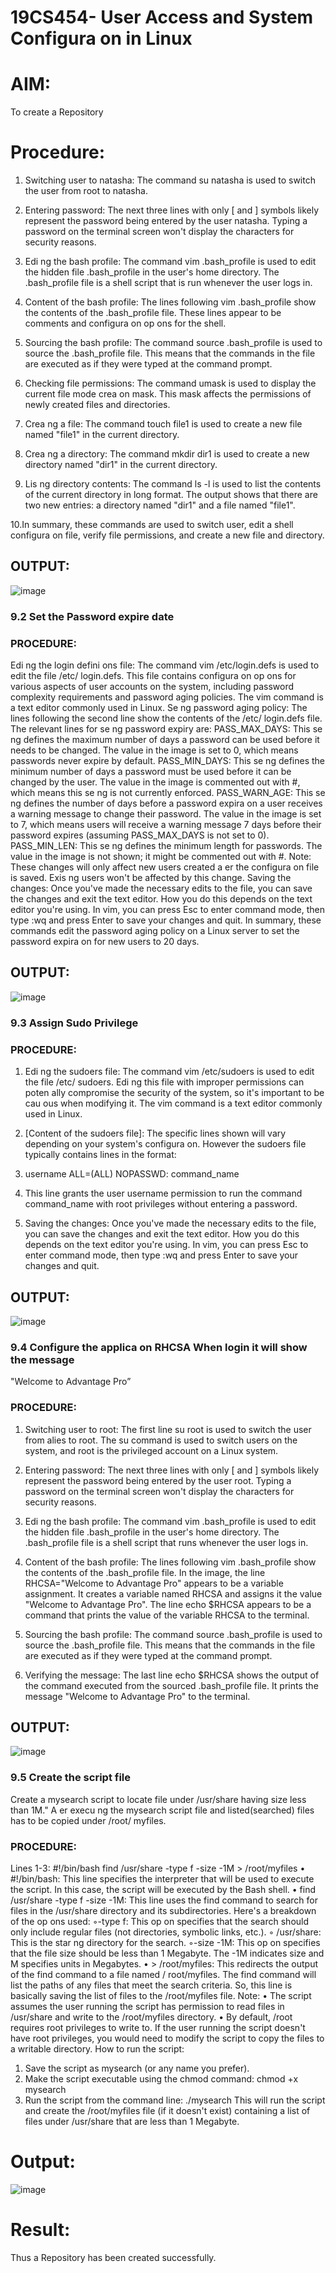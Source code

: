 # 19CS454- User Access and System Configura on in Linux 
# AIM:
To create a Repository

# Procedure:

1. Switching user to natasha: The command su natasha is used to switch the user from root to 
natasha. 

2. Entering password: The next three lines with only [ and ] symbols likely represent the password 
being entered by the user natasha. Typing a password on the terminal screen won't display the 
characters for security reasons. 

3. Edi ng the bash profile: The command vim .bash_profile is used to edit the hidden 
file .bash_profile in the user's home directory. The .bash_profile file is a shell script that is run 
whenever the user logs in. 

4. Content of the bash profile: The lines following vim .bash_profile show the contents of 
the .bash_profile file. These lines appear to be comments and configura on op ons for the 
shell. 

5. Sourcing the bash profile: The command source .bash_profile is used to source the .bash_profile 
file. This means that the commands in the file are executed as if they were typed at the 
command prompt. 

6. Checking file permissions: The command umask is used to display the current file mode crea on 
mask. This mask affects the permissions of newly created files and directories. 

7. Crea ng a file: The command touch file1 is used to create a new file named "file1" in the current 
directory. 

8. Crea ng a directory: The command mkdir dir1 is used to create a new directory named "dir1" in 
the current directory. 

9. Lis ng directory contents: The command ls -l is used to list the contents of the current directory 
in long format. The output shows that there are two new entries: a directory named "dir1" and a 
file named "file1". 

10.In summary, these commands are used to switch user, edit a shell configura on file, verify file 
permissions, and create a new file and directory. 

## OUTPUT: 
![image](https://github.com/user-attachments/assets/dc6211e0-05cc-48c5-b0b6-92c0de91f506)

### 9.2 Set the Password expire date 
### PROCEDURE: 
Edi ng the login defini ons file: The command vim /etc/login.defs is used to edit the file /etc/
 login.defs. This file contains configura on op ons for various aspects of user accounts on the 
system, including password complexity requirements and password aging policies. The vim 
command is a text editor commonly used in Linux. 
Se ng password aging policy: The lines following the second line show the contents of the /etc/
 login.defs file. The relevant lines for se ng password expiry are: 
PASS_MAX_DAYS: This se ng defines the maximum number of days a password can be used 
before it needs to be changed. The value in the image is set to 0, which means passwords never 
expire by default. 
PASS_MIN_DAYS: This se ng defines the minimum number of days a password must be used 
before it can be changed by the user. The value in the image is commented out with #, which 
means this se ng is not currently enforced. 
PASS_WARN_AGE: This se ng defines the number of days before a password expira on a user 
receives a warning message to change their password. The value in the image is set to 7, which 
means users will receive a warning message 7 days before their password expires (assuming 
PASS_MAX_DAYS is not set to 0). 
PASS_MIN_LEN: This se ng defines the minimum length for passwords. The value in the image is 
not shown; it might be commented out with #. 
Note: These changes will only affect new users created a er the configura on file is saved. Exis ng 
users won't be affected by this change. 
Saving the changes: Once you've made the necessary edits to the file, you can save the changes 
and exit the text editor. How you do this depends on the text editor you're using. In vim, you can 
press Esc to enter command mode, then type :wq and press Enter to save your changes and quit. 
In summary, these commands edit the password aging policy on a Linux server to set the password 
expira on for new users to 20 days. 
## OUTPUT: 
![image](https://github.com/user-attachments/assets/fee2e744-78af-4b4c-90b1-760b18294811)

### 9.3 Assign Sudo Privilege 
### PROCEDURE: 
1. Edi ng the sudoers file: The command vim /etc/sudoers is used to edit the file /etc/
 sudoers. Edi ng this file with improper permissions can poten ally compromise the security 
of the system, so it's important to be cau ous when modifying it. The vim command is a text 
editor commonly used in Linux. 

2. [Content of the sudoers file]: The specific lines shown will vary depending on your system's 
configura on. However the sudoers file typically contains lines in the format: 

3. username ALL=(ALL) NOPASSWD: command_name 
4. This line grants the user username permission to run the command command_name with 
root privileges without entering a password. 

5. Saving the changes: Once you've made the necessary edits to the file, you can save the changes 
and exit the text editor. How you do this depends on the text editor you're using. In vim, you 
can press Esc to enter command mode, then type :wq and press Enter to save your changes 
and quit. 

## OUTPUT: 

![image](https://github.com/user-attachments/assets/0060d499-d068-4aaf-a581-b80f49f58ce3)

### 9.4 Configure the applica on RHCSA When login it will show the message 
"Welcome to Advantage Pro” 
### PROCEDURE: 
1. Switching user to root: The first line su root is used to switch the user from alies to root. 
The su command is used to switch users on the system, and root is the privileged account on a 
Linux system. 

2. Entering password: The next three lines with only [ and ] symbols likely represent the 
password being entered by the user root. Typing a password on the terminal screen won't 
display the characters for security reasons. 

3. Edi ng the bash profile: The command vim .bash_profile is used to edit the hidden 
file .bash_profile in the user's home directory. The .bash_profile file is a shell script 
that runs whenever the user logs in. 

4. Content of the bash profile: The lines following vim .bash_profile show the contents of 
the .bash_profile file. In the image, the line RHCSA="Welcome to Advantage 
Pro" appears to be a variable assignment. It creates a variable named RHCSA and assigns it the 
value "Welcome to Advantage Pro". The line echo $RHCSA appears to be a 
command that prints the value of the variable RHCSA to the terminal. 

5. Sourcing the bash profile: The command source .bash_profile is used to source 
the .bash_profile file. This means that the commands in the file are executed as if they 
were typed at the command prompt. 

6. Verifying the message: The last line echo $RHCSA shows the output of the command 
executed from the sourced .bash_profile file. It prints the message "Welcome to 
Advantage Pro" to the terminal. 

## OUTPUT: 

![image](https://github.com/user-attachments/assets/a461d19a-5e96-49ae-a116-0d4898cbd6a5)

### 9.5 Create the script file 
Create a mysearch script to locate file under /usr/share having size less than 1M." 
A er execu ng the mysearch script file and listed(searched) files has to be copied under /root/
myfiles. 

### PROCEDURE: 
Lines 1-3: 
#!/bin/bash 
find /usr/share -type f -size -1M > /root/myfiles 
• #!/bin/bash: This line specifies the interpreter that will be used to execute the script. 
In this case, the script will be executed by the Bash shell. 
• find /usr/share -type f -size -1M: This line uses the find command to 
search for files in the /usr/share directory and its subdirectories. Here's a breakdown of 
the op ons used: 
◦-type f: This op on specifies that the search should only include regular files (not 
directories, symbolic links, etc.). 
◦ /usr/share: This is the star ng directory for the search. 
◦-size -1M: This op on specifies that the file size should be less than 1 Megabyte. 
The -1M indicates size and M specifies units in Megabytes. 
• > /root/myfiles: This redirects the output of the find command to a file named /
 root/myfiles. The find command will list the paths of any files that meet the search 
criteria. So, this line is basically saving the list of files to the /root/myfiles file. 
Note: 
• The script assumes the user running the script has permission to read files in /usr/share 
and write to the /root/myfiles directory. 
• By default, /root requires root privileges to write to. If the user running the script doesn't 
have root privileges, you would need to modify the script to copy the files to a writable 
directory. 
How to run the script: 
1. Save the script as mysearch (or any name you prefer). 
2. Make the script executable using the chmod command: 
chmod +x mysearch 
3. Run the script from the command line: 
./mysearch 
This will run the script and create the /root/myfiles file (if it doesn't exist) containing a list 
of files under /usr/share that are less than 1 Megabyte. 

# Output:

![image](https://github.com/user-attachments/assets/ddaefa94-62b5-443e-9c7d-d28ae74bed0b)


# Result:

Thus a Repository has been created successfully.
